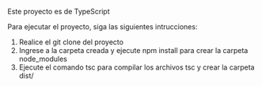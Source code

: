 Este proyecto es de TypeScript

Para ejecutar el proyecto, siga las siguientes intrucciones:

1. Realice el git clone del proyecto
2. Ingrese a la carpeta creada y ejecute npm install para crear la carpeta node_modules
3. Ejecute el comando tsc para compilar los archivos tsc y crear la carpeta dist/